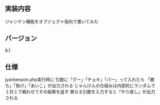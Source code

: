 ## 実装内容
ジャンケン機能をオブジェクト指向で書いてみた

## バージョン
8.1

## 仕様
jyankenpon.php実行時に
引数に「グー」「チョキ」「パー」って入れたら
「勝ち」「負け」「あいこ」が出力される
じゃんけんの仕組みは内部的にランダムで１対１で戦わせてその結果を返す
異なる引数を入力すると「やり直し」が出力される
